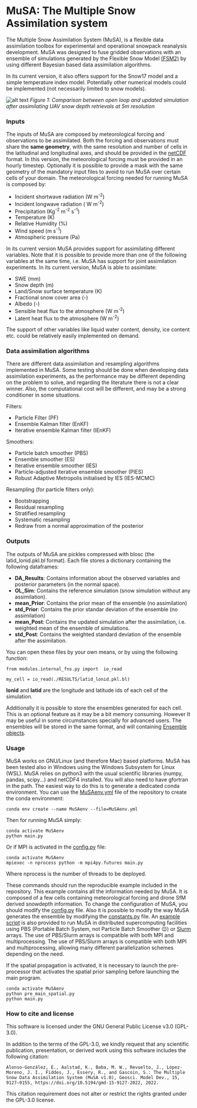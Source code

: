 # MuSA: The Multiple Snow Assimilation system   
  
The Multiple Snow Assimilation System (MuSA), is a flexible data  assimilation toolbox for experimental and operational snowpack  reanalysis development. MuSA was designed to fuse gridded observations  with an ensemble of simulations generated by the Flexible Snow Model  [(FSM2)](https://github.com/RichardEssery/FSM2) by using different  Bayesian based data assimilation algorithms. 

In its current version, it also offers support for the Snow17 model and a simple temperature index model. Potentially other numerical models could be implemented (not necessarily limited to snow models).

![alt text](https://github.com/ealonsogzl/MuSA/blob/master/img/PBS_animation.gif)
<em> Figure 1: Comparison between open loop and updated simulation after assimilating UAV snow depth retrievals at 5m resolution </em>
### Inputs  
  
The inputs of MuSA are composed by meteorological forcing and  observations to be assimilated. Both the forcing and observations must  share the **same geometry**, with the same resolution and number of  cells in the latitudinal and longitudinal axes, and should be provided in the [netCDF](https://www.unidata.ucar.edu/software/netcdf/) format. In this version, the meteorological forcing must be provided in an hourly timestep. Optionally it is  possible to provide a mask with the same geometry of the mandatory input  files to avoid to run MuSA over certain cells of your domain. The  meteorological forcing needed for running MuSA is composed by: 
- Incident shortwave radiation (W m<sup>-2</sup>)
- Incident longwave radiation ( W m<sup>-2</sup>)
- Precipitation  (Kg<sup>-2</sup> m<sup>-2</sup> s<sup>-1</sup>) 
- Temperature (K) 
- Relative Humidity (%) 
- Wind speed  (m s<sup>-1</sup>) 
- Atmospheric pressure (Pa) 
  
In its current version MuSA provides support for assimilating different  variables. Note that it is possible to provide more than one of the  following variables at the same time, i.e. MuSA has support for joint  assimilation experiments. In its current version, MuSA is able to assimilate: 
- SWE (mm) 
- Snow depth (m) 
- Land/Snow surface temperature (K) 
- Fractional snow cover area (-) 
- Albedo (-)
- Sensible heat flux to the atmosphere (W m<sup>-2</sup>)
- Latent heat flux to the atmosphere (W m<sup>-2</sup>)

The support of other variables like liquid water content, density, ice content etc.  could be relatively easily implemented on demand. 
  
### Data assimilation algorithms
There are different data assimilation and resampling algorithms implemented in MuSA.  Some testing should be done when developing data assimilation experiments, as the performance may be different depending on the problem to solve, and regarding the literature there is not a clear winner. Also, the computational cost will be different, and may be a strong conditioner in some situations.

Filters:
-   Particle Filter (PF)
-   Ensemble Kalman filter (EnKF)
-   Iterative ensemble Kalman filter (IEnKF)

Smoothers:
-   Particle batch smoother (PBS)
-   Ensemble smoother (ES)
-   Iterative ensemble smoother (IES)
-   Particle-adjusted iterative ensemble smoother (PIES)
-   Robust Adaptive Metropolis initialised by IES (IES-MCMC)
    
Resampling (for particle filters only):
-   Bootstrapping
-   Residual resampling
-   Stratified resampling
-   Systematic resampling
-   Redraw from a normal approximation of the posterior

### Outputs
The outputs of MuSA are pickles compressed with blosc (the latid_lonid.pkl.bl format). Each file stores a dictionary containing the following dataframes:
-  **DA_Results**: Contains information about the observed variables and posterior parameters (in the normal space).
-  **OL_Sim**: Contains the reference simulation (snow simulation without any assimilation).
-  **mean_Prior**: Contains the prior mean of the ensemble (no assimilation)
-  **std_Prior**: Contains the prior standar deviation of the ensemble (no assimilation)
-  **mean_Post**: Contains the updated simulation after the assimilation, i.e. weighted mean of the ensemble of simulations.
-  **std_Post**: Contains the weighted standard deviation of the ensemble after the assimilation.

You can open these files by your own means, or by using the following function:

```
from modules.internal_fns.py import  io_read

my_cell = io_read(./RESULTS/latid_lonid.pkl.bl)
```

**lonid** and **latid** are the longitude and latitude ids of each cell of the simulation.

Additionally it is possible to store the ensembles generated for each cell. This is an optional feature as it may be a bit memory consuming. However It may be useful in some circumstances specially for advanced users. The ensembles will be stored in the same format, and will containing [Ensemble objects](https://github.com/ealonsogzl/MuSA/blob/master/modules/internal_class.py).

### Usage

MuSA works on GNU/Linux (and therefore Mac) based platforms. MuSA has been tested also in Windows using the Windows Subsystem for Linux (WSL). MuSA relies on python3 with the usual scientific libraries (numpy, pandas, scipy...) and netCDF4 installed. You will also need to have gfortran in the path. The easiest way to do this is to generate a dedicated conda environment. You can use the [MuSAenv.yml](https://github.com/ealonsogzl/MuSA/blob/master/MuSAenv.yml) file of the repository to create the conda environment:

```
conda env create --name MuSAenv --file=MuSAenv.yml
```


Then for running MuSA simply:

```
conda activate MuSAenv
python main.py
```
Or if MPI is activated in the [config.py](https://github.com/RichardEssery/FSM2) file:
```
conda activate MuSAenv
mpiexec -n nprocess python -m mpi4py.futures main.py
```
Where nprocess is the number of threads to be deployed.

These commands should run the reproducible example included in the repository. This example contains all the information needed by MuSA. It is composed of a few cells containing meteorological forcing and drone SfM derived snowdepth information. To change the configuration of MuSA, you should modify the [config.py](https://github.com/ealonsogzl/MuSA/blob/master/config.py) file. Also it is possible to modify the way MuSA generates the ensemble by modifying the [constants.py](https://github.com/ealonsogzl/MuSA/blob/master/constants.py) file.
An [example script](https://github.com/ealonsogzl/MuSA/blob/master/run_PBS.sh) is also provided to run MuSA in distributed supercomputing facilities using PBS (Portable Batch System, not Particle Batch Smoother :wink:) or [Slurm](https://github.com/ealonsogzl/MuSA/blob/master/run_slurm.sh) arrays. The use of PBS/Slurm arrays is compatible with both MPI and multiprocessing. The use of PBS/Slurm arrays is compatible with both MPI and multiprocessing, allowing many different parallelization schemes depending on the need.

If the spatial propagation is activated, it is necessary to launch the pre-processor that activates the spatial prior sampling before launching the main program.

```
conda activate MuSAenv
python pre_main_spatial.py
python main.py
```

### How to cite and license
This software is licensed under the GNU General Public License v3.0 (GPL-3.0).

In addition to the terms of the GPL-3.0, we kindly request that any scientific publication, presentation, or derived work using this software includes the following citation:

```
Alonso-González, E., Aalstad, K., Baba, M. W., Revuelto, J., López-Moreno, J. I., Fiddes, J., Essery, R., and Gascoin, S.: The Multiple Snow Data Assimilation System (MuSA v1.0), Geosci. Model Dev., 15, 9127–9155, https://doi.org/10.5194/gmd-15-9127-2022, 2022.
```

This citation requirement does not alter or restrict the rights granted under the GPL-3.0 license.

